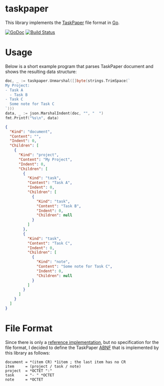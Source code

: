 # taskpaper

This library implements the [TaskPaper](https://www.taskpaper.com/) file format
in [Go](https://golang.org/).

[![GoDoc](https://godoc.org/github.com/felixge/taskpaper?status.svg)](https://godoc.org/github.com/felixge/taskpaper)
[![Build Status](https://travis-ci.org/felixge/taskpaper.svg?branch=master)](https://travis-ci.org/felixge/taskpaper)

# Usage

Below is a short example program that parses TaskPaper document and shows
the resulting data structure:

```go
doc, _ := taskpaper.Unmarshal([]byte(strings.TrimSpace(`
My Project:
- Task A
  - Task B
- Task C
  Some note for Task C
`)))
data, _ := json.MarshalIndent(doc, "", "  ")
fmt.Printf("%s\n", data)
```
```json
{
  "Kind": "document",
  "Content": "",
  "Indent": 0,
  "Children": [
    {
      "Kind": "project",
      "Content": "My Project",
      "Indent": 0,
      "Children": [
        {
          "Kind": "task",
          "Content": "Task A",
          "Indent": 0,
          "Children": [
            {
              "Kind": "task",
              "Content": "Task B",
              "Indent": 0,
              "Children": null
            }
          ]
        },
        {
          "Kind": "task",
          "Content": "Task C",
          "Indent": 0,
          "Children": [
            {
              "Kind": "note",
              "Content": "Some note for Task C",
              "Indent": 0,
              "Children": null
            }
          ]
        }
      ]
    }
  ]
}
```

# File Format

Since there is only a [reference implementation](https://www.taskpaper.com/),
but no specification for the file format, I decided to define the TaskPaper
[ABNF](https://en.wikipedia.org/wiki/Augmented_Backus%E2%80%93Naur_form) that
is implemented by this library as follows:

```
document = *(item CR) *1item ; the last item has no CR
item     = (project / task / note)
project  = *OCTET ":"
task     = "- " *OCTET
note     = *OCTET
```

